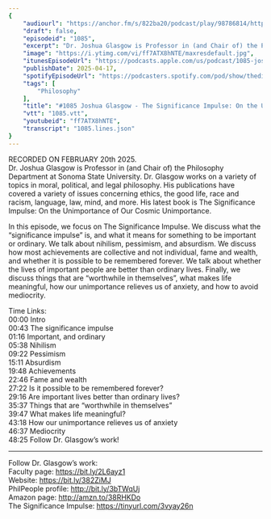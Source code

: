 ```yaml
---
{
	"audiourl": "https://anchor.fm/s/822ba20/podcast/play/98786814/https%3A%2F%2Fd3ctxlq1ktw2nl.cloudfront.net%2Fstaging%2F2025-1-20%2Fdf2ba065-4980-afb0-d5cf-f6e93474f9a1.m4a",
	"draft": false,
	"episodeid": "1085",
	"excerpt": "Dr. Joshua Glasgow is Professor in (and Chair of) the Philosophy Department at Sonoma State University. Dr. Glasgow works on a variety of topics in moral, political, and legal philosophy.  His publications have covered a variety of issues concerning ethics, the good life, race and racism, language, law, mind, and more. His latest book is The Significance Impulse: On the Unimportance of Our Cosmic Unimportance.",
	"image": "https://i.ytimg.com/vi/ff7ATX8hNTE/maxresdefault.jpg",
	"itunesEpisodeUrl": "https://podcasts.apple.com/us/podcast/1085-joshua-glasgow-the-significance-impulse-on/id1451347236?i=1000703908972&uo=4",
	"publishDate": 2025-04-17,
	"spotifyEpisodeUrl": "https://podcasters.spotify.com/pod/show/thedissenter/episodes/1085-Joshua-Glasgow---The-Significance-Impulse-On-the-Unimportance-of-Our-Cosmic-Unimportance-e2v581u",
	"tags": [
		"Philosophy"
	],
	"title": "#1085 Joshua Glasgow - The Significance Impulse: On the Unimportance of Our Cosmic Unimportance",
	"vtt": "1085.vtt",
	"youtubeid": "ff7ATX8hNTE",
	"transcript": "1085.lines.json"
}
---
```

RECORDED ON FEBRUARY 20th 2025.  
Dr. Joshua Glasgow is Professor in (and Chair of) the Philosophy Department at Sonoma State University. Dr. Glasgow works on a variety of topics in moral, political, and legal philosophy.  His publications have covered a variety of issues concerning ethics, the good life, race and racism, language, law, mind, and more. His latest book is The Significance Impulse: On the Unimportance of Our Cosmic Unimportance.

In this episode, we focus on The Significance Impulse. We discuss what the “significance impulse” is, and what it means for something to be important or ordinary. We talk about nihilism, pessimism, and absurdism. We discuss how most achievements are collective and not individual, fame and wealth, and whether it is possible to be remembered forever. We talk about whether the lives of important people are better than ordinary lives. Finally, we discuss things that are “worthwhile in themselves”, what makes life meaningful, how our unimportance relieves us of anxiety, and how to avoid mediocrity.

Time Links:  
<time>00:00</time> Intro  
<time>00:43</time> The significance impulse  
<time>01:16</time> Important, and ordinary  
<time>05:38</time> Nihilism  
<time>09:22</time> Pessimism  
<time>15:11</time> Absurdism  
<time>19:48</time> Achievements  
<time>22:46</time> Fame and wealth  
<time>27:22</time> Is it possible to be remembered forever?  
<time>29:16</time> Are important lives better than ordinary lives?  
<time>35:37</time> Things that are “worthwhile in themselves”  
<time>39:47</time> What makes life meaningful?  
<time>43:18</time> How our unimportance relieves us of anxiety  
<time>46:37</time> Mediocrity  
<time>48:25</time> Follow Dr. Glasgow’s work!

---

Follow Dr. Glasgow’s work:  
Faculty page: https://bit.ly/2L6ayz1  
Website: https://bit.ly/382ZiMJ  
PhilPeople profile: http://bit.ly/3bTWqUj  
Amazon page: http://amzn.to/38RHKDo  
The Significance Impulse: https://tinyurl.com/3vyay26n
